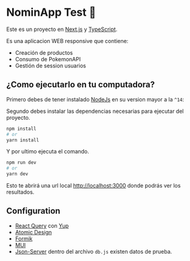 # NominApp Test 🚀

Este es un proyecto en [Next.js](https://nextjs.org/) y [TypeScript](https://www.typescriptlang.org/).

Es una aplicacion WEB responsive que contiene:

- Creación de productos
- Consumo de PokemonAPI
- Gestión de session usuarios

## ¿Como ejecutarlo en tu computadora?

Primero debes de tener instalado [NodeJs](https://nodejs.org/es/) en su version mayor a la `^14`:

Segundo debes instalar las dependencias necesarias para ejecutar del proyecto.

```bash
npm install
# or
yarn install
```

Y por ultimo ejecuta el comando.

```bash
npm run dev
# or
yarn dev
```

Esto te abrirá una url local [http://localhost:3000](http://localhost:3000) donde podrás ver los resultados.

## Configuration

- [React Query](https://react-query.tanstack.com/overview) con [Yup](https://github.com/jquense/yup)
- [Atomic Design](https://www.uifrommars.com/atomic-design-ventajas/)
- [Formik](https://formik.org/)
- [MUI](https://mui.com/material-ui/getting-started/overview/)
- [Json-Server](https://www.npmjs.com/package/json-server) dentro del archivo `db.js` existen datos de prueba.
